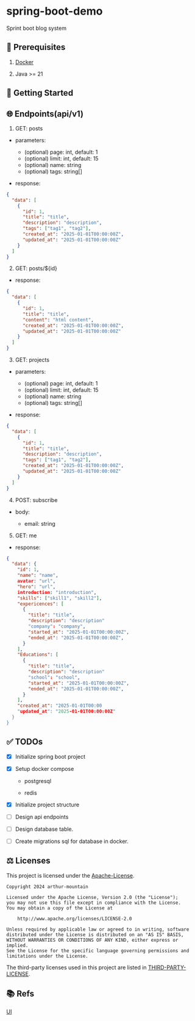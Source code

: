 # spring-boot-demo

Sprint boot blog system

## 🔧 Prerequisites

1. [Docker](https://www.docker.com)

2. Java >= 21

## 🚀 Getting Started

## 🌐 Endpoints(api/v1)

1. GET: posts

- parameters:

  - (optional) page: int, default: 1
  - (optional) limit: int, default: 15
  - (optional) name: string
  - (optional) tags: string[]

- response:

```json
{
  "data": [
    {
      "id": 1,
      "title": "title",
      "description": "description",
      "tags": ["tag1", "tag2"],
      "created_at": "2025-01-01T00:00:00Z",
      "updated_at": "2025-01-01T00:00:00Z"
    }
  ]
}
```

2. GET: posts/${id}

- response:

```json
{
  "data": [
    {
      "id": 1,
      "title": "title",
      "content": "html content",
      "created_at": "2025-01-01T00:00:00Z",
      "updated_at": "2025-01-01T00:00:00Z"
    }
  ]
}
```

3. GET: projects

- parameters:

  - (optional) page: int, default: 1
  - (optional) limit: int, default: 15
  - (optional) name: string
  - (optional) tags: string[]

- response:

```json
{
  "data": [
    {
      "id": 1,
      "title": "title",
      "description": "description",
      "tags": ["tag1", "tag2"],
      "created_at": "2025-01-01T00:00:00Z",
      "updated_at": "2025-01-01T00:00:00Z"
    }
  ]
}
```

4. POST: subscribe

- body:

  - email: string

5. GET: me

- response:

```json
{
  "data": {
    "id": 1,
    "name": "name",
    avatar: "url",
    "hero": "url",
    introduction: "introduction",
    "skills": ["skill1", "skill2"],
    "expericences": [
      {
        "title": "title",
        "description": "description"
        "company": "company",
        "started_at": "2025-01-01T00:00:00Z",
        "ended_at": "2025-01-01T00:00:00Z",
      }
    ],
    "Educations": [
      {
        "title": "title",
        "description": "description"
        "school": "school",
        "started_at": "2025-01-01T00:00:00Z",
        "ended_at": "2025-01-01T00:00:00Z",
      }
    ],
    "created_at": "2025-01-01T00:00
    "updated_at": "2025-01-01T00:00:00Z"
  }
}
```

## ✅ TODOs

- [x] Initialize spring boot project

- [x] Setup docker compose

  - postgresql

  - redis

- [x] Initialize project structure

- [ ] Design api endpoints

- [ ] Design database table.

- [ ] Create migrations sql for database in docker.

## ⚖️ Licenses

This project is licensed under the [Apache-License](LICENSE).

```plaintext
Copyright 2024 arthur-mountain

Licensed under the Apache License, Version 2.0 (the "License");
you may not use this file except in compliance with the License.
You may obtain a copy of the License at

    http://www.apache.org/licenses/LICENSE-2.0

Unless required by applicable law or agreed to in writing, software
distributed under the License is distributed on an "AS IS" BASIS,
WITHOUT WARRANTIES OR CONDITIONS OF ANY KIND, either express or implied.
See the License for the specific language governing permissions and
limitations under the License.
```

The third-party licenses used in this project are listed in [THIRD-PARTY-LICENSE](THIRD-PARTY-LICENSE).

## 📚 Refs

[UI](https://www.figma.com/community/file/1235152009438565697)

